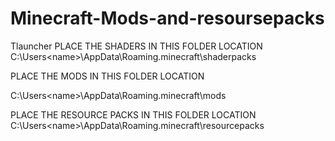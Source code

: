 # Minecraft-Mods-and-resoursepacks
Tlauncher
PLACE THE SHADERS IN THIS FOLDER LOCATION
                    C:\Users\<name>\AppData\Roaming\.minecraft\shaderpacks



PLACE THE MODS IN THIS FOLDER LOCATION
                    
C:\Users\<name>\AppData\Roaming\.minecraft\mods



PLACE THE RESOURCE PACKS IN THIS FOLDER LOCATION
                   C:\Users\<name>\AppData\Roaming\.minecraft\resourcepacks

